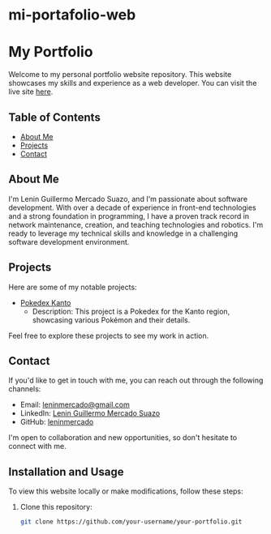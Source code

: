 # mi-portafolio-web
# My Portfolio

Welcome to my personal portfolio website repository. This website showcases my skills and experience as a web developer. You can visit the live site [here](#add-link-to-live-site).

## Table of Contents
- [About Me](#about-me)
- [Projects](#projects)
- [Contact](#contact)

## About Me
I'm Lenin Guillermo Mercado Suazo, and I'm passionate about software development. With over a decade of experience in front-end technologies and a strong foundation in programming, I have a proven track record in network maintenance, creation, and teaching technologies and robotics. I'm ready to leverage my technical skills and knowledge in a challenging software development environment.

## Projects
Here are some of my notable projects:

- [Pokedex Kanto](https://github.com/leninmercado/proyecto-web-6.git)
  - Description: This project is a Pokedex for the Kanto region, showcasing various Pokémon and their details.

Feel free to explore these projects to see my work in action.

## Contact
If you'd like to get in touch with me, you can reach out through the following channels:

- Email: [leninmercado@gmail.com](mailto:leninmercado@gmail.com)
- LinkedIn: [Lenin Guillermo Mercado Suazo](https://www.linkedin.com/in/lenin-guillermo-mercado-suazo-500511275)
- GitHub: [leninmercado](https://github.com/leninmercado)

I'm open to collaboration and new opportunities, so don't hesitate to connect with me.

## Installation and Usage
To view this website locally or make modifications, follow these steps:

1. Clone this repository:
   ```bash
   git clone https://github.com/your-username/your-portfolio.git

